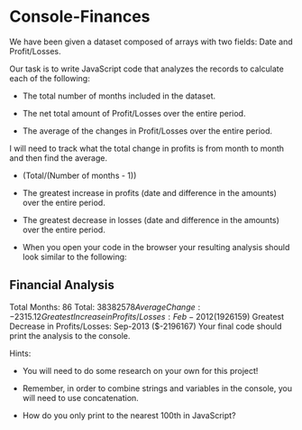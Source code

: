 # Console-Finances

We have been given a dataset composed of arrays with two fields: Date and Profit/Losses.

Our task is to write JavaScript code that analyzes the records to calculate each of the following:

- The total number of months included in the dataset.

- The net total amount of Profit/Losses over the entire period.

- The average of the changes in Profit/Losses over the entire period.


I will need to track what the total change in profits is from month to month and then find the average.

- (Total/(Number of months - 1))

- The greatest increase in profits (date and difference in the amounts) over the entire period.

- The greatest decrease in losses (date and difference in the amounts) over the entire period.

- When you open your code in the browser your resulting analysis should look similar to the following:

Financial Analysis
----------------------------
Total Months: 86
Total: $38382578
Average Change: -2315.12
Greatest Increase in Profits/Losses: Feb-2012 ($1926159)
Greatest Decrease in Profits/Losses: Sep-2013 ($-2196167)
Your final code should print the analysis to the console.

Hints:

- You will need to do some research on your own for this project!

- Remember, in order to combine strings and variables in the console, you will need to use concatenation.

- How do you only print to the nearest 100th in JavaScript?
